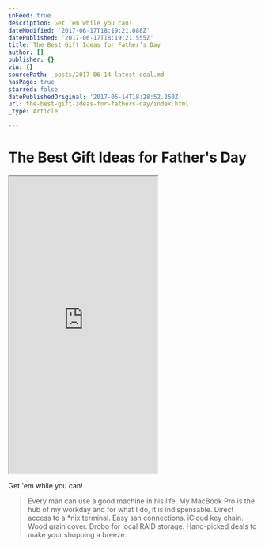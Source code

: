 ```yaml
---
inFeed: true
description: Get ‘em while you can!
dateModified: '2017-06-17T18:19:21.088Z'
datePublished: '2017-06-17T18:19:21.555Z'
title: The Best Gift Ideas for Father’s Day
author: []
publisher: {}
via: {}
sourcePath: _posts/2017-06-14-latest-deal.md
hasPage: true
starred: false
datePublishedOriginal: '2017-06-14T18:28:52.250Z'
url: the-best-gift-ideas-for-fathers-day/index.html
_type: Article

---
```

# The Best Gift Ideas for Father's Day

<iframe src="https://the-grid.github.io/ed-userhtml/?g=eJztl11v2zYUhu_zKzRf6GqOKUqkpNTy0CxAnKFZ0mYdut4IFHkkE6FEhWTqpr--lCwnQXdToF_DGl5I5BH5HuLoMV_rYOlYpSCw7k5BMXMi2ErhNkcxQv37Z4GD927OlGy6o4BD58A8m60Ols4Ml2luMRsnz1ZL2zKl_M0Z3TUrfEhP1x-Cm1sm5lwbCM78ehX8PnRluqzMChN6evxr8Aqc7FhwIm2v2N1yMa33nZ3ewokx3b8T5EOCx7Lkq8imXy672JXIrJbjUNaGtfdV3pU4wkOJNyCbjTvCyTCYBS0zjeymuqL9eDdpDFhutFKya4pZp2fBqFtpI8DsHhtezBaLrZ137JC17IPu5kzYO-ugPeS6XXjpBpxd3Px2Bead5PA3GCt1V2CEUpRhHF508MdVEYUXPRjmhken4J6LtWtVeM7MNbhLxTgUr69Cq2-N7zEeGqgLV5dOqpCJ0t31UPRGi1vuSr_Z69AZxq_9rkspCmY3inVC6jlGYTsq9qPibr9eqxmyev0x3HruimMUvfhr_eb5BQqZlZ19HBgSnIlCZFXMeIUoVCnDMcJxhViCoKYkYpTHod3obTnVyplbGBeWuofOlrIrO9iWW9kJvS1qpiyEvfHlKblW2hTx2EInndqHEKKUo7BqpnE9Nv_zCHxbLnavfERBPFHwdSkgF59Q4AMTBVWaJowQmvIKizhPUh5DVOc8rWmU1TH5kRTsTpufgoKburR9Obykb0rDOcV_Ri_PHmjYByYaOAVBUBbnImKcUJ5VORZpTVBMOEc8-7E0jCZx76af-pABpoKt1iLg-h2YzzewE6MrHZATj5g2rIHPX3k-uF2vjbNBr4BZ-OXJ377byba-On5xSV8-sLwPTCzHJEV5VFcVSaOc4iRBDDHCc8gxEpxG34vlJ2v7NgCg9fHp-eWbBwDuA3trSyoSJyIVNc8zAWnMIGVRRhDKUowIerK2_5W1vUX_nND4kbVNgYkG7P_SoiRPKAGKo5SIjNYV5BDFlT8XYvwfsDZ_HT4uVwcfATN48Zw" height="600" style=""></iframe>

Get 'em while you can!

> Every man can use a good machine in his life. My MacBook Pro is the hub of my workday and for what I do, it is indispensable. Direct access to a \*nix terminal. Easy ssh connections. iCloud key chain. Wood grain cover. Drobo for local RAID storage. Hand-picked deals to make your shopping a breeze.